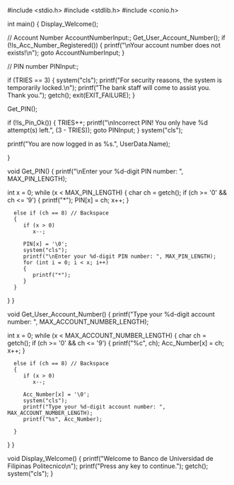 #include <stdio.h>
#include <stdlib.h>
#include <conio.h>

int main() {
   Display_Welcome();

   // Account Number
   AccountNumberInput:;
   Get_User_Account_Number();
   if (!Is_Acc_Number_Registered())
   {
      printf("\nYour account number does not exists!\n");
      goto AccountNumberInput;
   }

   // PIN number
   PINInput:;
   
   if (TRIES == 3)
   {
      system("cls");
      printf("For security reasons, the system is temporarily locked.\n");
      printf("The bank staff will come to assist you. Thank you.");
      getch();
      exit(EXIT_FAILURE);
   }

   Get_PIN();
   
   if (!Is_Pin_Ok())
   {
      TRIES++;
      printf("\nIncorrect PIN! You only have %d attempt(s) left.", (3 - TRIES));
      goto PINInput;
   }
   system("cls");
   
   printf("You are now logged in as %s.", UserData.Name);
   
            
}

void Get_PIN() {
   printf("\nEnter your %d-digit PIN number: ", MAX_PIN_LENGTH);
   
   int x = 0;
   while (x < MAX_PIN_LENGTH)
   {
      char ch = getch();
      if (ch >= '0' && ch <= '9')
      {
         printf("*");
         PIN[x] = ch;
         x++;
      } 
      
      else if (ch == 8) // Backspace
      {
         if (x > 0)
            x--;
         
         PIN[x] = '\0';
         system("cls");
         printf("\nEnter your %d-digit PIN number: ", MAX_PIN_LENGTH);
         for (int i = 0; i < x; i++)
         {
            printf("*");
         }
      }
      
   }
}

void Get_User_Account_Number() {
   printf("Type your %d-digit account number: ", MAX_ACCOUNT_NUMBER_LENGTH);

   int x = 0;
   while (x < MAX_ACCOUNT_NUMBER_LENGTH)
   {
      char ch = getch();
      if (ch >= '0' && ch <= '9')
      {
         printf("%c", ch);
         Acc_Number[x] = ch;
         x++;
      } 
      
      else if (ch == 8) // Backspace
      {
         if (x > 0)
            x--;
         
         Acc_Number[x] = '\0';
         system("cls");
         printf("Type your %d-digit account number: ", MAX_ACCOUNT_NUMBER_LENGTH);
         printf("%s", Acc_Number);
         
      }
      
   }
}

void Display_Welcome() {
   printf("Welcome to Banco de Universidad de Filipinas Politecnico\n");
   printf("Press any key to continue.");
   getch();
   system("cls");
}
